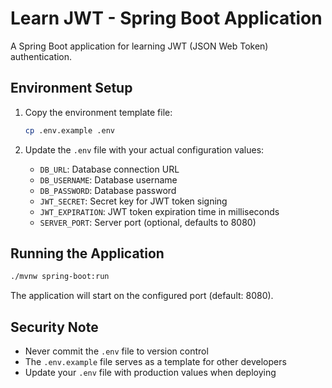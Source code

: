 # Learn JWT - Spring Boot Application

A Spring Boot application for learning JWT (JSON Web Token) authentication.

## Environment Setup

1. Copy the environment template file:
   ```bash
   cp .env.example .env
   ```

2. Update the `.env` file with your actual configuration values:
   - `DB_URL`: Database connection URL
   - `DB_USERNAME`: Database username
   - `DB_PASSWORD`: Database password
   - `JWT_SECRET`: Secret key for JWT token signing
   - `JWT_EXPIRATION`: JWT token expiration time in milliseconds
   - `SERVER_PORT`: Server port (optional, defaults to 8080)

## Running the Application

```bash
./mvnw spring-boot:run
```

The application will start on the configured port (default: 8080).

## Security Note

- Never commit the `.env` file to version control
- The `.env.example` file serves as a template for other developers
- Update your `.env` file with production values when deploying
